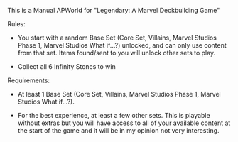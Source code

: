 This is a Manual APWorld for "Legendary: A Marvel Deckbuilding Game"

Rules: 

- You start with a random Base Set (Core Set, Villains, Marvel Studios Phase 1, Marvel Studios What if...?) unlocked, and can only use content from that set. Items found/sent to you will unlock other sets to play.

- Collect all 6 Infinity Stones to win

Requirements:

- At least 1 Base Set (Core Set, Villains, Marvel Studios Phase 1, Marvel Studios What if...?).

- For the best experience, at least a few other sets. This is playable without extras but you will have access to all of your available content at the start of the game and it will be in my opinion not very interesting.

